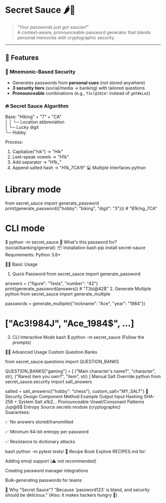 # Secret Sauce 🌶️🔐

> *"Your passwords just got saucier!"*  
> A context-aware, pronounceable password generator that blends personal memories with cryptographic security.

---

## 🚀 Features

### 🧠 **Mnemonic-Based Security**
- Generates passwords from **personal cues** (not stored anywhere)
- **3 security tiers** (social/media → banking) with tailored questions
- **Pronounceable** combinations (e.g., `T3sl@2024!` instead of `gH7#kLm2`)

### 🔥 **Secret Sauce Algorithm**

Base:  "Hiking" + "7" + "CA"  
       │         │      └─ Location abbreviation  
       │         └─ Lucky digit  
       └─ Hobby  
       
Process:
1. Capitalize("hik") → "Hik"
2. Leet-speak vowels → "H1k"
3. Add separator → "H1k_"
4. Append salted hash → "H1k_7CA!9"
💻 Multiple Interfaces
python
# Library mode
from secret_sauce import generate_password
print(generate_password({"hobby": "biking", "digit": "3"}))  # "B1k!ng_7CA"

# CLI mode
$ python -m secret_sauce
🧂 What's this password for? (social/banking/general):
📦 Installation
bash
pip install secret-sauce
Requirements: Python 3.8+

👩‍🍳 Basic Usage

1. Quick Password
from secret_sauce import generate_password

answers = {"figure": "Tesla", "number": "42"}
print(generate_password(answers))  # "T3sl@42$"
2. Generate Multiple
python
from secret_sauce import generate_multiple

passwords = generate_multiple({"nickname": "Ace", "year": "1984"})
# ["Ac3!984J", "Ace_1984$", ...]
3. CLI Interactive Mode
bash
$ python -m secret_sauce
(Follow the prompts)

🧑‍🔧 Advanced Usage
Custom Question Banks

from secret_sauce.questions import QUESTION_BANKS

QUESTION_BANKS["gaming"] = [
    ("Main character's name?", "character", str),
    ("Rarest item you own?", "item", str)
]
Manual Salt Override
python
from secret_sauce.security import salt_answers

salted = salt_answers({"hobby": "chess"}, custom_salt="MY_SALT")
📜 Security Design
Component	Method	Example Output
Input Hashing	SHA-256 + System Salt	a1b2...
Pronounceable	Vowel/Consonant Patterns	Jup@8$
Entropy Source	secrets module (cryptographic)	
Guarantees:

✅ No answers stored/transmitted

✅ Minimum 64-bit entropy per password

✅ Resistance to dictionary attacks

bash
python -m pytest tests/
🍝 Recipe Book
Explore RECIPES.md for:

Adding emoji support (⚠️ not recommended)

Creating password manager integrations

Bulk-generating passwords for teams

🎯 Why "Secret Sauce"?
"Because 'password123' is bland, and security should be delicious."
(Also: it makes hackers hungry 🍔)

